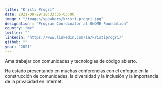 ```yaml
---
title: "Kristi Progri"
date: 2021-09-29T18:33:35-05:00
image : "/images/speakers/kristi-progri.jpg"
designation : "Program Coordinator at GNOME Foundation"
country: "mx"
twitter: ""
linkedin: "https://www.linkedin.com/in/kristiprogri/"
github: ""
year: "2021"
---
```


Ama trabajar con comunidades y tecnologías de código abierto.

Ha estado presentando en muchas conferencias con el enfoque en la construcción de comunidades, la diversidad y la inclusión y la importancia de la privacidad en Internet.
